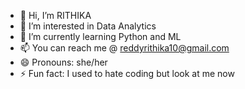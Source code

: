 - 👋 Hi, I’m RITHIKA
- 👀 I’m interested in Data Analytics 
- 🌱 I’m currently learning Python and ML
- 📫 You can reach me @ reddyrithika10@gmail.com
- 😄 Pronouns: she/her
- ⚡ Fun fact: I used to hate coding but look at me now 

<!---
RITHIKAAWS/RITHIKAAWS is a ✨ special ✨ repository because its `README.md` (this file) appears on your GitHub profile.
You can click the Preview link to take a look at your changes.
--->
